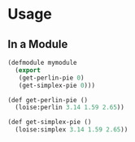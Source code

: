 # Usage

## In a Module

```cl
(defmodule mymodule
  (export
   (get-perlin-pie 0)
   (get-simplex-pie 0)))

(def get-perlin-pie ()
  (loise:perlin 3.14 1.59 2.65))

(def get-simplex-pie ()
  (loise:simplex 3.14 1.59 2.65))
```
